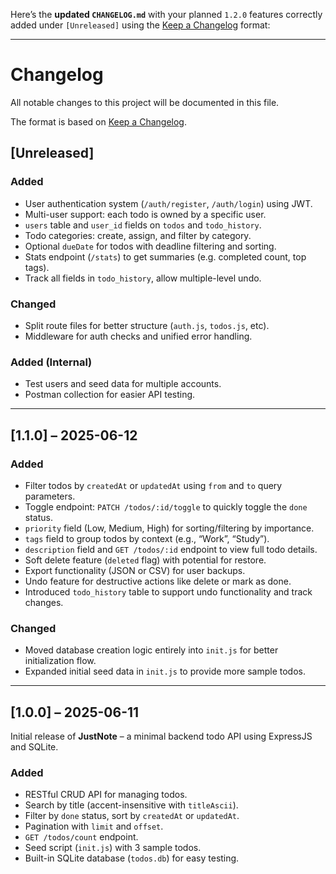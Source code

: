 Here’s the **updated `CHANGELOG.md`** with your planned `1.2.0` features correctly added under `[Unreleased]` using the [Keep a Changelog](https://keepachangelog.com/en/1.1.0/) format:

---

# Changelog

All notable changes to this project will be documented in this file.

The format is based on [Keep a Changelog](https://keepachangelog.com/en/1.1.0/).

## \[Unreleased]

### Added

* User authentication system (`/auth/register`, `/auth/login`) using JWT.
* Multi-user support: each todo is owned by a specific user.
* `users` table and `user_id` fields on `todos` and `todo_history`.
* Todo categories: create, assign, and filter by category.
* Optional `dueDate` for todos with deadline filtering and sorting.
* Stats endpoint (`/stats`) to get summaries (e.g. completed count, top tags).
* Track all fields in `todo_history`, allow multiple-level undo.

### Changed

* Split route files for better structure (`auth.js`, `todos.js`, etc).
* Middleware for auth checks and unified error handling.

### Added (Internal)

* Test users and seed data for multiple accounts.
* Postman collection for easier API testing.

---

## \[1.1.0] – 2025-06-12

### Added

* Filter todos by `createdAt` or `updatedAt` using `from` and `to` query parameters.
* Toggle endpoint: `PATCH /todos/:id/toggle` to quickly toggle the `done` status.
* `priority` field (Low, Medium, High) for sorting/filtering by importance.
* `tags` field to group todos by context (e.g., “Work”, “Study”).
* `description` field and `GET /todos/:id` endpoint to view full todo details.
* Soft delete feature (`deleted` flag) with potential for restore.
* Export functionality (JSON or CSV) for user backups.
* Undo feature for destructive actions like delete or mark as done.
* Introduced `todo_history` table to support undo functionality and track changes.

### Changed

* Moved database creation logic entirely into `init.js` for better initialization flow.
* Expanded initial seed data in `init.js` to provide more sample todos.

---

## \[1.0.0] – 2025-06-11

Initial release of **JustNote** – a minimal backend todo API using ExpressJS and SQLite.

### Added

* RESTful CRUD API for managing todos.
* Search by title (accent-insensitive with `titleAscii`).
* Filter by `done` status, sort by `createdAt` or `updatedAt`.
* Pagination with `limit` and `offset`.
* `GET /todos/count` endpoint.
* Seed script (`init.js`) with 3 sample todos.
* Built-in SQLite database (`todos.db`) for easy testing.
